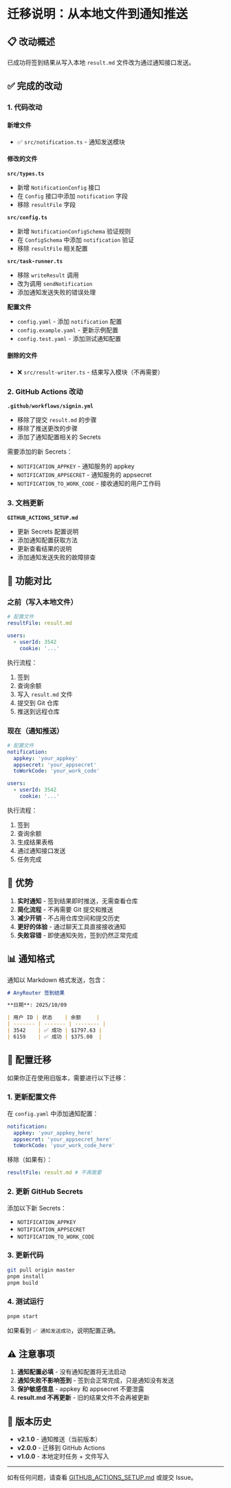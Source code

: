 # 迁移说明：从本地文件到通知推送

## 📋 改动概述

已成功将签到结果从写入本地 `result.md` 文件改为通过通知接口发送。

## ✅ 完成的改动

### 1. 代码改动

#### 新增文件

- ✅ `src/notification.ts` - 通知发送模块

#### 修改的文件

**`src/types.ts`**

- 新增 `NotificationConfig` 接口
- 在 `Config` 接口中添加 `notification` 字段
- 移除 `resultFile` 字段

**`src/config.ts`**

- 新增 `NotificationConfigSchema` 验证规则
- 在 `ConfigSchema` 中添加 `notification` 验证
- 移除 `resultFile` 相关配置

**`src/task-runner.ts`**

- 移除 `writeResult` 调用
- 改为调用 `sendNotification`
- 添加通知发送失败的错误处理

**配置文件**

- `config.yaml` - 添加 `notification` 配置
- `config.example.yaml` - 更新示例配置
- `config.test.yaml` - 添加测试通知配置

#### 删除的文件

- ❌ `src/result-writer.ts` - 结果写入模块（不再需要）

### 2. GitHub Actions 改动

**`.github/workflows/signin.yml`**

- 移除了提交 `result.md` 的步骤
- 移除了推送更改的步骤
- 添加了通知配置相关的 Secrets

需要添加的新 Secrets：

- `NOTIFICATION_APPKEY` - 通知服务的 appkey
- `NOTIFICATION_APPSECRET` - 通知服务的 appsecret
- `NOTIFICATION_TO_WORK_CODE` - 接收通知的用户工作码

### 3. 文档更新

**`GITHUB_ACTIONS_SETUP.md`**

- 更新 Secrets 配置说明
- 添加通知配置获取方法
- 更新查看结果的说明
- 添加通知发送失败的故障排查

## 🔄 功能对比

### 之前（写入本地文件）

```yaml
# 配置文件
resultFile: result.md

users:
  - userId: 3542
    cookie: '...'
```

执行流程：

1. 签到
2. 查询余额
3. 写入 `result.md` 文件
4. 提交到 Git 仓库
5. 推送到远程仓库

### 现在（通知推送）

```yaml
# 配置文件
notification:
  appkey: 'your_appkey'
  appsecret: 'your_appsecret'
  toWorkCode: 'your_work_code'

users:
  - userId: 3542
    cookie: '...'
```

执行流程：

1. 签到
2. 查询余额
3. 生成结果表格
4. 通过通知接口发送
5. 任务完成

## 🎯 优势

1. **实时通知** - 签到结果即时推送，无需查看仓库
2. **简化流程** - 不再需要 Git 提交和推送
3. **减少开销** - 不占用仓库空间和提交历史
4. **更好的体验** - 通过聊天工具直接接收通知
5. **失败容错** - 即使通知失败，签到仍然正常完成

## 📊 通知格式

通知以 Markdown 格式发送，包含：

```markdown
# AnyRouter 签到结果

**日期**: 2025/10/09

| 用户 ID | 状态    | 余额     |
| ------- | ------- | -------- |
| 3542    | ✅ 成功 | $1797.63 |
| 6159    | ✅ 成功 | $375.00  |
```

## 🔧 配置迁移

如果你正在使用旧版本，需要进行以下迁移：

### 1. 更新配置文件

在 `config.yaml` 中添加通知配置：

```yaml
notification:
  appkey: 'your_appkey_here'
  appsecret: 'your_appsecret_here'
  toWorkCode: 'your_work_code_here'
```

移除（如果有）：

```yaml
resultFile: result.md # 不再需要
```

### 2. 更新 GitHub Secrets

添加以下新 Secrets：

- `NOTIFICATION_APPKEY`
- `NOTIFICATION_APPSECRET`
- `NOTIFICATION_TO_WORK_CODE`

### 3. 更新代码

```bash
git pull origin master
pnpm install
pnpm build
```

### 4. 测试运行

```bash
pnpm start
```

如果看到 `✅ 通知发送成功`，说明配置正确。

## ⚠️ 注意事项

1. **通知配置必填** - 没有通知配置将无法启动
2. **通知失败不影响签到** - 签到会正常完成，只是通知没有发送
3. **保护敏感信息** - appkey 和 appsecret 不要泄露
4. **result.md 不再更新** - 旧的结果文件不会再被更新

## 📝 版本历史

- **v2.1.0** - 通知推送（当前版本）
- **v2.0.0** - 迁移到 GitHub Actions
- **v1.0.0** - 本地定时任务 + 文件写入

---

如有任何问题，请查看 [GITHUB_ACTIONS_SETUP.md](./GITHUB_ACTIONS_SETUP.md) 或提交 Issue。
